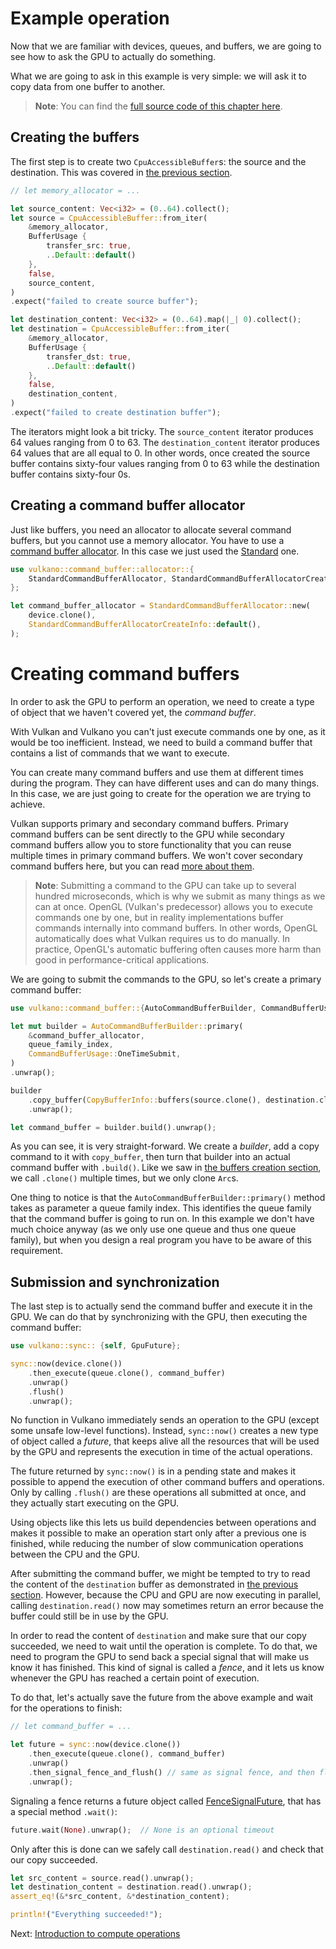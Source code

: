 # Example operation

Now that we are familiar with devices, queues, and buffers, we are going to see how to ask the GPU
to actually do something.

What we are going to ask in this example is very simple: we will ask it to copy data from one
buffer to another.

> **Note**: You can find the [full source code of this chapter
> here](https://github.com/vulkano-rs/vulkano-www/blob/master/chapter_code/src/bin/buffer_creation.rs).

## Creating the buffers

The first step is to create two `CpuAccessibleBuffer`s: the source and the destination. This
was covered in [the previous section](/guide/buffer-creation).

```rust
// let memory_allocator = ...

let source_content: Vec<i32> = (0..64).collect();
let source = CpuAccessibleBuffer::from_iter(
    &memory_allocator,
    BufferUsage {
        transfer_src: true,
        ..Default::default()
    },
    false,
    source_content,
)
.expect("failed to create source buffer");

let destination_content: Vec<i32> = (0..64).map(|_| 0).collect();
let destination = CpuAccessibleBuffer::from_iter(
    &memory_allocator,
    BufferUsage {
        transfer_dst: true,
        ..Default::default()
    },
    false,
    destination_content,
)
.expect("failed to create destination buffer");
```

The iterators might look a bit tricky. The `source_content` iterator produces 64 values ranging
from 0 to 63. The `destination_content` iterator produces 64 values that are all equal to 0.
In other words, once created the source buffer contains sixty-four values ranging from 0 to 63
while the destination buffer contains sixty-four 0s.

## Creating a command buffer allocator
Just like buffers, you need an allocator to allocate several command buffers, but you cannot use
a memory allocator. You have to use a [command buffer allocator](https://docs.rs/vulkano/0.32.0/vulkano/command_buffer/allocator/trait.CommandBufferAllocator.html).
In this case we just used the [Standard](https://docs.rs/vulkano/0.32.0/vulkano/command_buffer/allocator/struct.StandardCommandBufferAllocator.html) one.
```rust
use vulkano::command_buffer::allocator::{
    StandardCommandBufferAllocator, StandardCommandBufferAllocatorCreateInfo,
};

let command_buffer_allocator = StandardCommandBufferAllocator::new(
    device.clone(),
    StandardCommandBufferAllocatorCreateInfo::default(),
);
```
# Creating command buffers
In order to ask the GPU to perform an operation, we need to create a type of object that we
haven't covered yet, the *command buffer*.

With Vulkan and Vulkano you can't just execute commands one by one, as it would be too inefficient.
Instead, we need to build a command buffer that contains a list of commands that we want to
execute.

You can create many command buffers and use them at different times during the program. They can have
different uses and can do many things. In this case, we are just going to create for the
operation we are trying to achieve.

Vulkan supports primary and secondary command buffers. Primary command buffers can be sent directly to the GPU
while secondary command buffers allow you to store functionality that you can reuse multiple times in primary command buffers.
We won't cover secondary command buffers here, but you can read
[more about them](https://docs.rs/vulkano/0.32.0/vulkano/command_buffer/index.html).

> **Note**: Submitting a command to the GPU can take up to several hundred microseconds, which is
> why we submit as many things as we can at once.
> OpenGL (Vulkan's predecessor) allows you to execute commands one by one, but in reality
> implementations buffer commands internally into command buffers. In other words, OpenGL
> automatically does what Vulkan requires us to do manually. In practice, OpenGL's automatic
> buffering often causes more harm than good in performance-critical applications.

We are going to submit the commands to the GPU, so let's create a primary command buffer:

```rust
use vulkano::command_buffer::{AutoCommandBufferBuilder, CommandBufferUsage, CopyBufferInfo};

let mut builder = AutoCommandBufferBuilder::primary(
    &command_buffer_allocator,
    queue_family_index,
    CommandBufferUsage::OneTimeSubmit,
)
.unwrap();

builder
    .copy_buffer(CopyBufferInfo::buffers(source.clone(), destination.clone()))
    .unwrap();

let command_buffer = builder.build().unwrap();
```

As you can see, it is very straight-forward. We create a *builder*, add a copy command to it with
`copy_buffer`, then turn that builder into an actual command buffer with `.build()`. Like we saw in
[the buffers creation section](/guide/buffer-creation), we call `.clone()` multiple times, but we
only clone `Arc`s.

One thing to notice is that the `AutoCommandBufferBuilder::primary()` method takes as
parameter a queue family index. This identifies the queue family that the command buffer is going to run on.
In this example we don't have much choice anyway (as we only use one queue and thus one queue
family), but when you design a real program you have to be aware of this requirement.

## Submission and synchronization

The last step is to actually send the command buffer and execute it in the GPU.
We can do that by synchronizing with the GPU, then executing the command buffer:

```rust
use vulkano::sync:: {self, GpuFuture};

sync::now(device.clone())
    .then_execute(queue.clone(), command_buffer)
    .unwrap()
    .flush()
    .unwrap();
```

No function in Vulkano immediately sends an operation to the GPU
(except some unsafe low-level functions). Instead, `sync::now()` creates a new
type of object called a *future*, that keeps alive all the resources that will be used by the GPU
and represents the execution in time of the actual operations.

The future returned by `sync::now()` is in a pending state and makes it possible to append the execution of other command
buffers and operations. Only by calling `.flush()` are these operations all submitted at once, and
they actually start executing on the GPU.

Using objects like this lets us build dependencies between operations and makes
it possible to make an operation start only after a previous one is finished, while reducing the number
of slow communication operations between the CPU and the GPU.

After submitting the command buffer, we might be tempted to try to read the content of the
`destination` buffer as demonstrated in [the previous section](/guide/buffer-creation).
However, because the CPU and GPU are now executing in parallel, calling `destination.read()`
now may sometimes return an error because the buffer could still be in use by the GPU.

In order to read the content of `destination` and make sure that our copy succeeded, we need to
wait until the operation is complete. To do that, we need to program the GPU to send back a special
signal that will make us know it has finished. This kind of signal is called a *fence*, and it lets us
know whenever the GPU has reached a certain point of execution.

To do that, let's actually save the future from the above example and wait for the operations to finish:

```rust
// let command_buffer = ...

let future = sync::now(device.clone())
    .then_execute(queue.clone(), command_buffer)
    .unwrap()
    .then_signal_fence_and_flush() // same as signal fence, and then flush
    .unwrap();
```

Signaling a fence returns a future object called
[FenceSignalFuture](https://docs.rs/vulkano/0.32.0/vulkano/sync/struct.FenceSignalFuture.html),
that has a special method `.wait()`:

```rust
future.wait(None).unwrap();  // None is an optional timeout
```

Only after this is done can we safely call `destination.read()` and check that our copy succeeded.

```rust
let src_content = source.read().unwrap();
let destination_content = destination.read().unwrap();
assert_eq!(&*src_content, &*destination_content);

println!("Everything succeeded!");
```

Next: [Introduction to compute operations](/guide/compute-intro)
